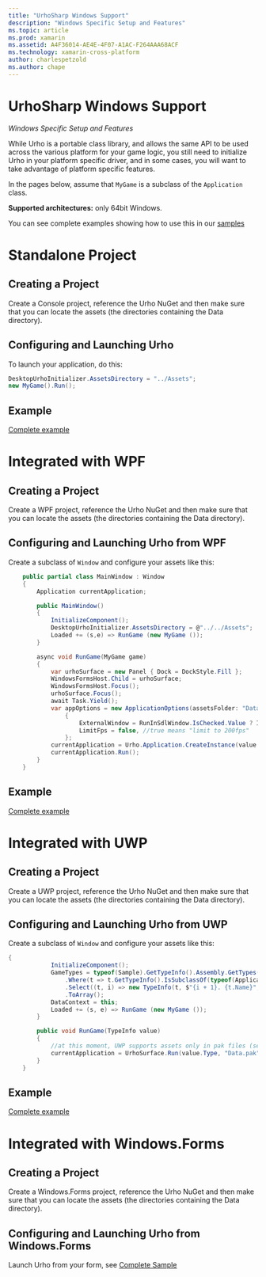 ```yaml
---
title: "UrhoSharp Windows Support"
description: "Windows Specific Setup and Features"
ms.topic: article
ms.prod: xamarin
ms.assetid: A4F36014-AE4E-4F07-A1AC-F264AAA68ACF
ms.technology: xamarin-cross-platform
author: charlespetzold
ms.author: chape
---
```


# UrhoSharp Windows Support

_Windows Specific Setup and Features_

While Urho is a portable class library, and allows the same API to be
used across the various platform for your game logic, you still need
to initialize Urho in your platform specific driver, and in some
cases, you will want to take advantage of platform specific features.

In the pages below, assume that `MyGame` is a subclass of the
`Application` class.

**Supported architectures:** only 64bit Windows.

You can see complete examples showing how to use this in our [samples](https://github.com/xamarin/urho-samples/tree/master/FeatureSamples)

# Standalone Project

## Creating a Project

Create a Console project, reference the Urho NuGet and then make sure
that you can locate the assets (the directories containing the Data
directory).

## Configuring and Launching Urho

To launch your application, do this:

```csharp
DesktopUrhoInitializer.AssetsDirectory = "../Assets";
new MyGame().Run();
```
## Example

[Complete example](https://github.com/xamarin/urho-samples/tree/master/FeatureSamples/Desktop)

# Integrated with WPF

## Creating a Project

Create a WPF project, reference the Urho NuGet and then make sure
that you can locate the assets (the directories containing the Data
directory).

## Configuring and Launching Urho from WPF

Create a subclass of `Window` and configure your assets like this:

```csharp
	public partial class MainWindow : Window
	{
		Application currentApplication;

		public MainWindow()
		{
			InitializeComponent();
			DesktopUrhoInitializer.AssetsDirectory = @"../../Assets";
			Loaded += (s,e) => RunGame (new MyGame ());
		}

		async void RunGame(MyGame game)
		{
			var urhoSurface = new Panel { Dock = DockStyle.Fill };
			WindowsFormsHost.Child = urhoSurface;
			WindowsFormsHost.Focus();
			urhoSurface.Focus();
			await Task.Yield();
			var appOptions = new ApplicationOptions(assetsFolder: "Data")
				{
					ExternalWindow = RunInSdlWindow.IsChecked.Value ? IntPtr.Zero : urhoSurface.Handle,
					LimitFps = false, //true means "limit to 200fps"
				};
			currentApplication = Urho.Application.CreateInstance(value.Type, appOptions);
			currentApplication.Run();
		}
	}
```

## Example

[Complete example](https://github.com/xamarin/urho-samples/tree/master/FeatureSamples/WPF)

# Integrated with UWP

## Creating a Project

Create a UWP project, reference the Urho NuGet and then make sure
that you can locate the assets (the directories containing the Data
directory).

## Configuring and Launching Urho from UWP

Create a subclass of `Window` and configure your assets like this:

```csharp
{
			InitializeComponent();
			GameTypes = typeof(Sample).GetTypeInfo().Assembly.GetTypes()
				.Where(t => t.GetTypeInfo().IsSubclassOf(typeof(Application)) && t != typeof(Sample))
				.Select((t, i) => new TypeInfo(t, $"{i + 1}. {t.Name}", ""))
				.ToArray();
			DataContext = this;
			Loaded += (s, e) => RunGame (new MyGame ());
		}

		public void RunGame(TypeInfo value)
		{
			//at this moment, UWP supports assets only in pak files (see PackageTool)
			currentApplication = UrhoSurface.Run(value.Type, "Data.pak");
		}
	}
```

## Example

[Complete example](https://github.com/xamarin/urho-samples/tree/master/FeatureSamples/UWP)

# Integrated with Windows.Forms

## Creating a Project

Create a Windows.Forms project, reference the Urho NuGet and then make sure
that you can locate the assets (the directories containing the Data
directory).

## Configuring and Launching Urho from Windows.Forms

Launch Urho from your form, see [Complete Sample](https://github.com/xamarin/urho-samples/blob/master/FeatureSamples/WinForms/SamplesForm.cs)

